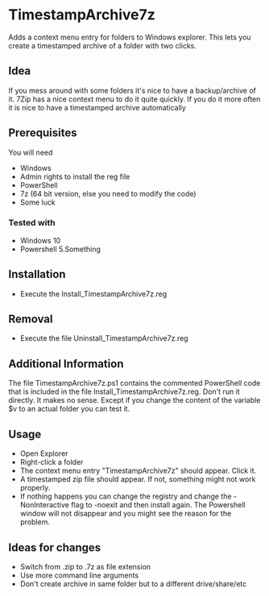 # TimestampArchive7z
Adds a context menu entry for folders to Windows explorer. This lets you create a timestamped archive of a folder with two clicks.

## Idea
If you mess around with some folders it's nice to have a backup/archive of it.
7Zip has a nice context menu to do it quite quickly. 
If you do it more often it is nice to have a timestamped archive automatically


## Prerequisites
You will need
* Windows
* Admin rights to install the reg file
* PowerShell
* 7z (64 bit version, else you need to modify the code)
* Some luck

### Tested with
* Windows 10
* Powershell 5.Something

## Installation
* Execute the Install_TimestampArchive7z.reg

## Removal
* Execute the file Uninstall_TimestampArchive7z.reg

## Additional Information
The file TimestampArchive7z.ps1 contains the commented PowerShell code that is included in the file Install_TimestampArchive7z.reg. Don't run it directly. It makes no sense. Except if you change the content of the variable $v to an actual folder you can test it.

## Usage
* Open Explorer
* Right-click a folder
* The context menu entry "TimestampArchive7z" should appear. Click it. 
* A timestamped zip file should appear. If not, something might not work properly.
* If nothing happens you can change the registry and change the -NonInteractive flag to -noexit and then install again. The Powershell window will not disappear and you might see the reason for the problem.

## Ideas for changes
* Switch from .zip to .7z as file extension
* Use more command line arguments
* Don't create archive in same folder but to a different drive/share/etc
